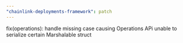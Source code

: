 ```yaml
---
"chainlink-deployments-framework": patch
---
```


fix(operations): handle missing case causing Operations APi unable to serialize certain Marshalable struct
